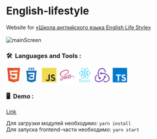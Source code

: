 # **English-lifestyle**
Website for <a href="https://immigrate.english-lifestyle.ru/">«Школа английского языка English Life Style»</a><br/><br/>
<img width="1470" alt="mainScreen" src="https://github.com/qookieFaitPipi/english-lifestyle/assets/58183484/03c30629-3676-4696-a853-eff0b303f579">
### 🛠 &nbsp;Languages and Tools :
<img src="https://github.com/devicons/devicon/blob/master/icons/html5/html5-original.svg" title="HTML5" alt="HTML" width="40" height="40"/>&nbsp;
<img src="https://github.com/devicons/devicon/blob/master/icons/css3/css3-plain-wordmark.svg"  title="CSS3" alt="CSS" width="40" height="40"/>&nbsp;
<img src="https://github.com/devicons/devicon/blob/master/icons/javascript/javascript-original.svg" title="JavaScript" alt="JavaScript" width="40" height="40"/>&nbsp;
<img src="https://github.com/devicons/devicon/blob/master/icons/sass/sass-original.svg" title="sass" alt="sass" width="40" height="40"/>&nbsp;
<img src="https://github.com/devicons/devicon/blob/master/icons/react/react-original-wordmark.svg" title="React" alt="React" width="40" height="40"/>&nbsp;
<img src="https://github.com/devicons/devicon/blob/master/icons/redux/redux-original.svg" title="Redux" alt="Redux " width="40" height="40"/>&nbsp;
<img src="https://github.com/devicons/devicon/blob/master/icons/typescript/typescript-original.svg" title="TypeScript" alt="TypeScript" width="40" height="40"/>&nbsp;

### 🖥 &nbsp;Demo :
<a href='https://github.com/qookieFaitPipi/english-lifestyle/assets/58183484/7203bd30-aaa1-46de-a66f-cb55eb75cc8e'>Link</a>

Для загрузки модулей необходимо: `yarn install`<br/>
Для запуска frontend-части необходимо: `yarn start`<br/>
